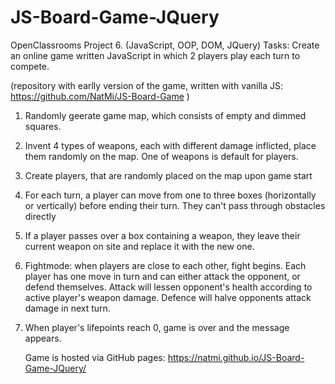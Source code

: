 # JS-Board-Game-JQuery

OpenClassrooms Project 6. (JavaScript, OOP, DOM, JQuery)
Tasks: Create an online game written JavaScript in which 2 players play each turn to compete.

(repository with earlly version of the game, written with vanilla JS:
https://github.com/NatMi/JS-Board-Game )

1. Randomly geerate game map, which consists of empty and dimmed squares.
2. Invent 4 types of weapons, each with different damage inflicted, place them randomly on the map.
   One of weapons is default for players.
3. Create players, that are randomly placed on the map upon game start

4. For each turn, a player can move from one to three boxes (horizontally or vertically) before ending their turn.
   They can't pass through obstacles directly
5. If a player passes over a box containing a weapon, they leave their current weapon on site and replace it with the new one.

6. Fightmode: when players are close to each other, fight begins. Each player has one move in turn and can either attack the opponent, or defend themselves.
   Attack will lessen opponent's health according to active player's weapon damage. Defence will halve opponents attack damage in next turn.
7. When player's lifepoints reach 0, game is over and the message appears.

   Game is hosted via GitHub pages: https://natmi.github.io/JS-Board-Game-JQuery/

